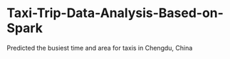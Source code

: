 # Taxi-Trip-Data-Analysis-Based-on-Spark
Predicted the busiest time and area for taxis in Chengdu, China
